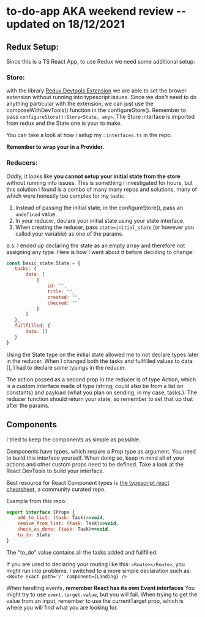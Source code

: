 # to-do-app AKA weekend review -- updated on 18/12/2021
 
## Redux Setup: 
Since this is a TS React App, to use Redux we need some additional setup: 
### Store: 
with the library [Redux Devtools Extension](https://www.npmjs.com/package/redux-devtools-extension) we are able to set the brower extension without running into typescript issues. Since we don't need to do anything particular with the extension, we can just use the composeWithDevTools() function in the configureStore().
Remember to pass ```configureStore():Store<State, any>```. The Store interface is imported from redux and the State one is your to make. 

 You can take a look at how i setup my  : ```interfaces.ts``` in the repo.
 
**Remember to wrap your <App/> in a Provider.**

### Reducers: 

Oddly, it looks like **you cannot setup your initial state from the store** without running into issues. This is something I investigated for hours, but this solution I found is a combo of many many repos and solutions, many of which were honestly too complex for my taste: 
1. Instead of passing the initial state, in the configureStore(), pass an ```undefined``` value. 
2. In your reducer, declare your initial state using your state interface. 
3. When creating the reducer, pass ```state=initial_state``` (or however you called your variable) as one of the params. 

p.s. I ended up declaring the state as an empty array and therefore not assigning any type. 
Here is how I went about it before deciding to change: 
 ```js
 const basic_state:State = {
	tasks: {
		data: [
			{
				id: "",
				title: "",
				created: "",
				checked: ""
			}
		]
	},
	fullfilled: {
		data: []
	}
}
```
Using the State type on the initial state allowed me to not declare types later in the reducer. When I changed both the tasks and fullfilled values to data: [], I had to declare some typings in the reducer. 

The action passed as a second prop in the reducer is of type Action, which is a custom interface made of type (string, could also be from a list on constants) and payload (what you plan on sending, in my case, tasks.).
The reducer function should return your state, so remember to set that up that after the params.

## Components

I tried to keep the components as simple as possible.

Components have types, which require a Prop type as argument. You need to build this interface yourself. 
When doing so, keep in mind all of your actions and other custom props need to be defined.
Take a look at the React DevTools to build your interface. 

Best resource for React Component types is [the typescript react cheatsheet](https://github.com/typescript-cheatsheets/react), a community curated repo.

Example from this repo:
```js 
export interface IProps {
    add_to_list: (task: Task)=>void,
    remove_from_list: (task: Task)=>void,
    check_as_done: (task: Task)=>void,
    to_do: State
}
```
The "to_do" value contains all the tasks added and fullfilled. 

If you are used to declaring your routing like this: ``` <Route></Route> ```, you might run into problems. I switched to a more simple declaration such as: ```<Route exact path='/' component={Landing} />```


When handling events, **remember React has its own Event interfaces**
You might try to use ```event.target.value```, but you will fail. When trying to get the value from an input, remember to use the currentTarget prop, which is where you will find what you are looking for. 







